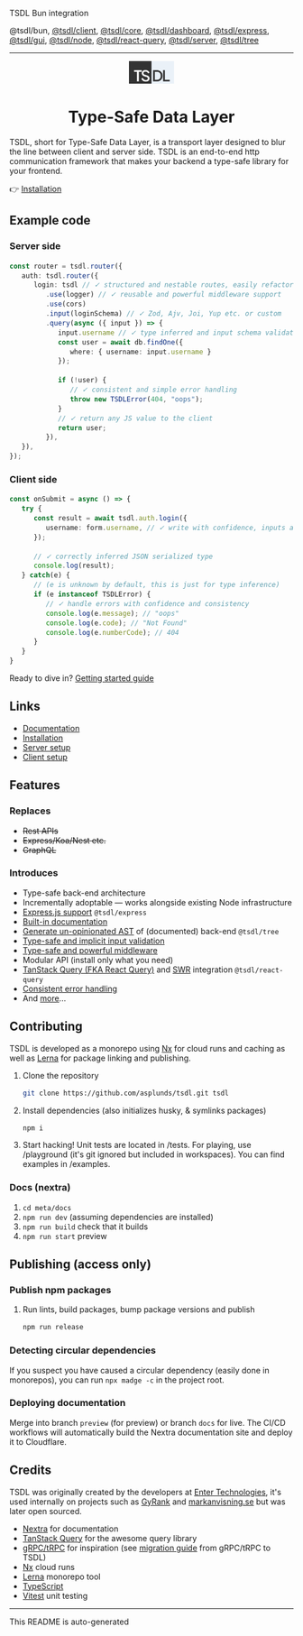 [//]: <> (AUTO GENERATED - DO NOT EDIT ME. EDIT README IN PROJECT ROOT)

TSDL Bun integration

@tsdl/bun, [@tsdl/client](https://npmjs.com/package/@tsdl/client), [@tsdl/core](https://npmjs.com/package/@tsdl/core), [@tsdl/dashboard](https://npmjs.com/package/@tsdl/dashboard), [@tsdl/express](https://npmjs.com/package/@tsdl/express), [@tsdl/gui](https://npmjs.com/package/@tsdl/gui), [@tsdl/node](https://npmjs.com/package/@tsdl/node), [@tsdl/react-query](https://npmjs.com/package/@tsdl/react-query), [@tsdl/server](https://npmjs.com/package/@tsdl/server), [@tsdl/tree](https://npmjs.com/package/@tsdl/tree)

***
<div align="center">
<img src="https://raw.githubusercontent.com/asplunds/tsdl/main/meta/docs/components/misc/Logo/logo.svg" alt="drawing" width="80"/> <h1>Type-Safe Data Layer</h1> <p></p>
</div>

TSDL, short for Type-Safe Data Layer, is a transport layer designed to blur the line between client and server side. TSDL is an end-to-end http communication framework that makes your backend a type-safe library for your frontend.

👉 [Installation](https://tsdl.asplund.dev/docs/getting-started/installation)

## Example code

### Server side
```ts
const router = tsdl.router({
   auth: tsdl.router({
      login: tsdl // ✓ structured and nestable routes, easily refactored
         .use(logger) // ✓ reusable and powerful middleware support
         .use(cors)
         .input(loginSchema) // ✓ Zod, Ajv, Joi, Yup etc. or custom
         .query(async ({ input }) => {
            input.username // ✓ type inferred and input schema validated
            const user = await db.findOne({
               where: { username: input.username }
            });

            if (!user) {
               // ✓ consistent and simple error handling
               throw new TSDLError(404, "oops");
            }
            // ✓ return any JS value to the client
            return user;
         }),
   }),
});
```

### Client side
```ts
const onSubmit = async () => {
   try {
      const result = await tsdl.auth.login({
         username: form.username, // ✓ write with confidence, inputs are type safe
      });

      // ✓ correctly inferred JSON serialized type
      console.log(result);
   } catch(e) {
      // (e is unknown by default, this is just for type inference)
      if (e instanceof TSDLError) {
         // ✓ handle errors with confidence and consistency
         console.log(e.message); // "oops"
         console.log(e.code); // "Not Found"
         console.log(e.numberCode); // 404
      }
   }
}
```
Ready to dive in? [Getting started guide](https://tsdl.asplund.dev/docs/getting-started/introduction)
## Links

- [Documentation](https://tsdl.asplund.dev/docs/getting-started/introduction)
- [Installation](https://tsdl.asplund.dev/docs/getting-started/installation)
- [Server setup](https://tsdl.asplund.dev/docs/getting-started/server-code-setup)
- [Client setup](https://tsdl.asplund.dev/docs/getting-started/client-code-setup)

## Features

### Replaces

- ~~Rest APIs~~
- ~~Express/Koa/Nest etc.~~
- ~~GraphQL~~

### Introduces

- Type-safe back-end architecture
- Incrementally adoptable — works alongside existing Node infrastructure
- [Express.js support](https://tsdl.asplund.dev/docs/getting-started/server-code-setup) `@tsdl/express`
- [Built-in documentation](https://tsdl.asplund.dev/docs/api/documented)
- [Generate un-opinionated AST](https://tsdl.asplund.dev/docs/api/documented#auto-docs) of (documented) back-end `@tsdl/tree`
- [Type-safe and implicit input validation](https://tsdl.asplund.dev/docs/api/input)
- [Type-safe and powerful middleware](https://tsdl.asplund.dev/docs/api/middleware)
- Modular API (install only what you need)
- [TanStack Query (FKA React Query)](https://tanstack.com/query/latest/docs/react/overview) and [SWR](https://swr.vercel.app/) integration `@tsdl/react-query`
- [Consistent error handling](https://tsdl.asplund.dev/docs/api/TSDLError)
- And [more](https://tsdl.asplund.dev)...

## Contributing

TSDL is developed as a monorepo using [Nx](https://nx.dev/) for cloud runs and caching as well as [Lerna](https://lerna.js.org/) for package linking and publishing.

1. Clone the repository
   ```sh
   git clone https://github.com/asplunds/tsdl.git tsdl
   ```
2. Install dependencies (also initializes husky, & symlinks packages)
   ```sh
   npm i
   ```
3. Start hacking! Unit tests are located in /tests. For playing, use /playground (it's git ignored but included in workspaces). You can find examples in /examples.

### Docs (nextra)

1. `cd meta/docs`
2. `npm run dev` (assuming dependencies are installed)
3. `npm run build` check that it builds
4. `npm run start` preview

## Publishing (access only)

### Publish npm packages

1. Run lints, build packages, bump package versions and publish
   ```sh
   npm run release
   ```

### Detecting circular dependencies

If you suspect you have caused a circular dependency (easily done in monorepos), you can run `npx madge -c` in the project root.

### Deploying documentation

Merge into branch `preview` (for preview) or branch `docs` for live. The CI/CD workflows will automatically build the Nextra documentation site and deploy it to Cloudflare.

## Credits

TSDL was originally created by the developers at [Enter Technologies](https://entertech.se), it's used internally on projects such as [GyRank](https://gyrank.se) and [markanvisning.se](https://markanvisning.se) but was later open sourced.

- [Nextra](https://nextra.site/) for documentation
- [TanStack Query](https://tanstack.com/query/latest/docs/react/overview) for the awesome query library
- [gRPC/tRPC](https://trpc.io/) for inspiration (see [migration guide](https://tsdl.asplund.dev) from gRPC/tRPC to TSDL)
- [Nx](https://nx.dev/) cloud runs
- [Lerna](https://lerna.js.org/) monorepo tool
- [TypeScript](https://typescriptlang.org/)
- [Vitest](https://vitest.dev/) unit testing

***
This README is auto-generated